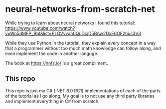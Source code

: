 # neural-networks-from-scratch-net

While trying to learn about neural networks I found this tutorial:
https://www.youtube.com/watch?v=Wo5dMEP_BbI&list=PLQVvvaa0QuDcjD5BAw2DxE6OF2tius3V3

While they use Python in the tutorial, they explain every concept in a way that a programmer without too much math knowledge can follow along, and even implement the code in another languge.

The book at https://nnfs.io/ is a great compliment.

## This repo

This repo is just my C# (.NET 6.0 RC1) implementations of each of the parts of the tutorial as I go along. My goal is to not use any third party libraries and implement everything in C# from scratch.
